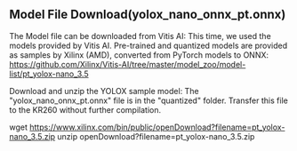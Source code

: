 ## Model File Download(yolox_nano_onnx_pt.onnx)

The Model file can be downloaded from Vitis AI:
This time, we used the models provided by Vitis AI. Pre-trained and quantized models are provided as samples by Xilinx (AMD), converted from PyTorch models to ONNX:
https://github.com/Xilinx/Vitis-AI/tree/master/model_zoo/model-list/pt_yolox-nano_3.5

Download and unzip the YOLOX sample model:
The "yolox_nano_onnx_pt.onnx" file is in the "quantized" folder. Transfer this file to the KR260 without further compilation.

wget https://www.xilinx.com/bin/public/openDownload?filename=pt_yolox-nano_3.5.zip
unzip openDownload\?filename\=pt_yolox-nano_3.5.zip



